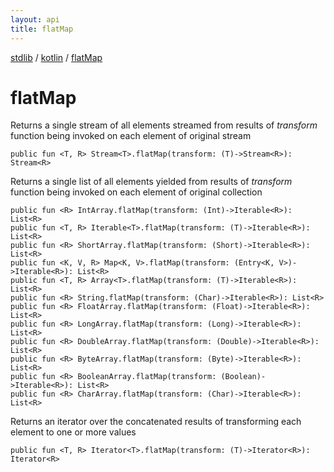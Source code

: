 ```yaml
---
layout: api
title: flatMap
---
```

[stdlib](../index.html) / [kotlin](index.html) / [flatMap](flatMap.html)

# flatMap
Returns a single stream of all elements streamed from results of *transform* function being invoked on each element of original stream
```
public fun <T, R> Stream<T>.flatMap(transform: (T)->Stream<R>): Stream<R>
```
Returns a single list of all elements yielded from results of *transform* function being invoked on each element of original collection
```
public fun <R> IntArray.flatMap(transform: (Int)->Iterable<R>): List<R>
public fun <T, R> Iterable<T>.flatMap(transform: (T)->Iterable<R>): List<R>
public fun <R> ShortArray.flatMap(transform: (Short)->Iterable<R>): List<R>
public fun <K, V, R> Map<K, V>.flatMap(transform: (Entry<K, V>)->Iterable<R>): List<R>
public fun <T, R> Array<T>.flatMap(transform: (T)->Iterable<R>): List<R>
public fun <R> String.flatMap(transform: (Char)->Iterable<R>): List<R>
public fun <R> FloatArray.flatMap(transform: (Float)->Iterable<R>): List<R>
public fun <R> LongArray.flatMap(transform: (Long)->Iterable<R>): List<R>
public fun <R> DoubleArray.flatMap(transform: (Double)->Iterable<R>): List<R>
public fun <R> ByteArray.flatMap(transform: (Byte)->Iterable<R>): List<R>
public fun <R> BooleanArray.flatMap(transform: (Boolean)->Iterable<R>): List<R>
public fun <R> CharArray.flatMap(transform: (Char)->Iterable<R>): List<R>
```
Returns an iterator over the concatenated results of transforming each element to one or more values
```
public fun <T, R> Iterator<T>.flatMap(transform: (T)->Iterator<R>): Iterator<R>
```
